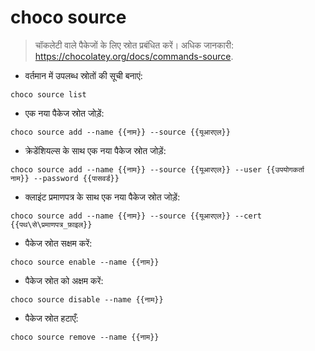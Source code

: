 # choco source

> चॉकलेटी वाले पैकेजों के लिए स्रोत प्रबंधित करें।
> अधिक जानकारी: <https://chocolatey.org/docs/commands-source>.

- वर्तमान में उपलब्ध स्रोतों की सूची बनाएं:

`choco source list`

- एक नया पैकेज स्रोत जोड़ें:

`choco source add --name {{नाम}} --source {{यूआरएल}}`

- क्रेडेंशियल्स के साथ एक नया पैकेज स्रोत जोड़ें:

`choco source add --name {{नाम}} --source {{यूआरएल}} --user {{उपयोगकर्ता नाम}} --password {{पासवर्ड}}`

- क्लाइंट प्रमाणपत्र के साथ एक नया पैकेज स्रोत जोड़ें:

`choco source add --name {{नाम}} --source {{यूआरएल}} --cert {{पथ\से\प्रमाणपत्र_फ़ाइल}}`

- पैकेज स्रोत सक्षम करें:

`choco source enable --name {{नाम}}`

- पैकेज स्रोत को अक्षम करें:

`choco source disable --name {{नाम}}`

- पैकेज स्रोत हटाएँ:

`choco source remove --name {{नाम}}`
